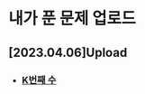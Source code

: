 # 내가 푼 문제 업로드

## [2023.04.06]Upload
- ### [K번째 수][문제링크]


[문제링크]: https://school.programmers.co.kr/learn/courses/30/lessons/42748
